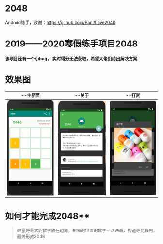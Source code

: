# 2048
Android练手，致谢：https://github.com/Panl/Love2048



# 2019——2020寒假练手项目2048

#### 该项目还有一个小bug， 实时得分无法获取，希望大佬们给出解决方案



# 效果图

| --主界面                                         | --关于                                           | --打赏                                           |
| ------------------------------------------------ | ------------------------------------------------ | ------------------------------------------------ |
| <img src="./pictures/1.JPG" style="zoom:50%;" /> | <img src="./pictures/2.JPG" style="zoom:50%;" /> | <img src="./pictures/3.JPG" style="zoom:50%;" /> |



# 如何才能完成2048**

> 尽量将最大的数字放在边角，相邻的位置的数字一次递减，构造等比数列，最终形成2048

